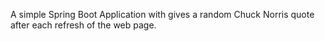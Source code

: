 A simple Spring Boot Application with gives a random Chuck Norris quote after each refresh of the web page.
